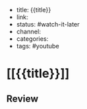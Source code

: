 - title: {{title}}
- link:
- status: #watch-it-later
- channel:
- categories:
- tags: #youtube

# [[{{title}}]]

## Review
